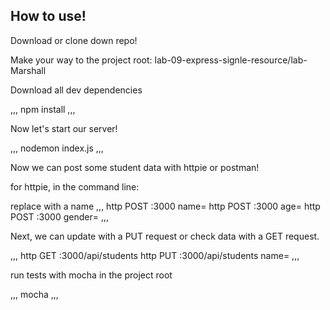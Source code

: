## How to use!

Download or clone down repo!

Make your way to the project root: lab-09-express-signle-resource/lab-Marshall

Download all dev dependencies

,,,
npm install
,,,

Now let's start our server!

,,,
nodemon index.js
,,,

Now we can post some student data with httpie or postman!

for httpie, in the command line:

replace <data> with a name
,,,
http POST :3000 name=<data>
http POST :3000 age=<data>
http POST :3000 gender=<data>
,,,

Next, we can update with a PUT request or check data with a GET request.

,,,
http GET :3000/api/students
http PUT :3000/api/students name=<updated data>
,,,

run tests with mocha in the project root

,,,
mocha
,,,
